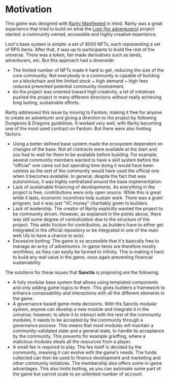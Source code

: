 # Motivation

This game was designed with [Rarity Manifested](https://github.com/andrecronje/rarity) in mind.
Rarity was a great experience that tried to build on what the [Loot (for adventurers)](https://www.lootproject.com/) project started: a community owned, accessible and highly creative experience.

Loot's base system is simple: a set of 8000 NFTs, each representing a set of RPG items.
After that, it was up to participants to build the rest of the universe.
There was a token, fan made derivatives such as lands, adventurers, etc.
But this approach had a downside:

- The limited number of NFTs made it hard to get, reducing the size of the core community.
  Not everybody in a community is capable of building on a blockchain and the limited stock + high demand + high fees reduced prevented potential community involvement.
- As the project was oriented toward high creativity, a lot of initiatives pushed the project in many different directions without really achieving long lasting, sustainable efforts.

Rarity addressed this issue by moving to Fantom, making it free for anyone to create an adventurer and giving a direction to the project by following Dungeons & Dragons guidelines.
It worked very well, with Rarity becoming one of the most used contract on Fantom.
But there were also limiting factors:

- Using a better defined base system made the ecosystem dependent on changes of the base. Not all contracts were available at the start and you had to wait for them to be available before building. For example, several community members wanted to have a skill system before the "official" one came out but spending time doing it would have been useless as the rest of the community would have used the official one when it becomes available. In general, despite the fact that was autonomous, it was highly centralized around the base implementation.
- Lack of sustainable financing of developments. As everything in the project is free, contributions were only open source. While this is great while it lasts, economic incentives help sustain work. There was a grant program, but it was just "VC money" charitably given to builders.
- Lack of leadership. The creator of Rarity explicitly wanted the project to be community driven. However, as explained in the points above, there was still some degree of centralization due to the structure of the project. This adds friction for contribution, as builders have to either get integrated in the official repository or be integrated in one of the main web UIs to have a chance to exist.
- Excessive botting. The game is so accessible that it's basically free to manage an army of adventurers. In-game items are therefore mostly worthless, as they can easily be farmed to infinity. This is making it hard to build any real value in the game, once again preventing financial sustainability.

The solutions for these issues that **Sanctis** is proposing are the following:

- A fully modular base system that allows using templated components and only adding game logics to them. This gives builders a framework to enhance composability and interactions with all the different elements in the game.
- A governance based game meta decisions. With ths Sanctis modular system, anyone can develop a new module and integrate it in the universe, however, to allow it to interact with the rest of the community modules, it needs to be accepted by the community through a governance process. This means that most modules will maintain a community-validated state and a general state, to handle its acceptance by the community. This prevents for example grieffing, where a malicious modules steals all the resources from a player.
- A small fee is required to play. The fee itself is decided by the community, meaning it can evolve with the game's needs. The funds collected can then be used to finance development and marketing and other community initiatives. The membership also offers some in-game advantages. This also limits botting, as you can automate some part of the game but cannot scale to an unlimited number of account.